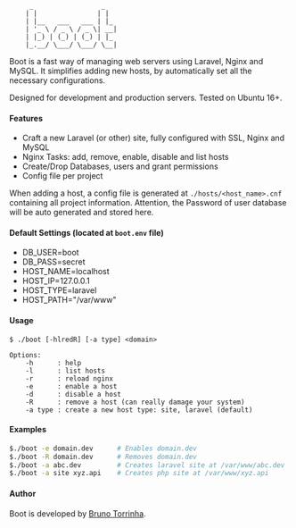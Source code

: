 ```
     _                 _
    | |               | |
    | |__   ___   ___ | |_
    | '_ \ / _ \ / _ \| __|
    | |_) | (_) | (_) | |_
    |_.__/ \___/ \___/ \__|
```
Boot is a fast way of managing web servers using Laravel, Nginx and MySQL. It simplifies adding new hosts, by automatically set all the necessary configurations.

Designed for development and production servers. Tested on Ubuntu 16+.


#### Features
- Craft a new Laravel (or other) site, fully configured with SSL, Nginx and MySQL
- Nginx Tasks: add, remove, enable, disable and list hosts
- Create/Drop Databases, users and grant permissions
- Config file per project

When adding a host, a config file is generated at `./hosts/<host_name>.cnf` containing all project information.
Attention, the Password of user database will be auto generated and stored here.


#### Default Settings (located at `boot.env` file)
- DB_USER=boot
- DB_PASS=secret
- HOST_NAME=localhost
- HOST_IP=127.0.0.1
- HOST_TYPE=laravel
- HOST_PATH="/var/www"


#### Usage
```
$ ./boot [-hlredR] [-a type] <domain>

Options:
    -h      : help
    -l      : list hosts
    -r      : reload nginx
    -e      : enable a host
    -d      : disable a host
    -R      : remove a host (can really damage your system)
    -a type : create a new host type: site, laravel (default)
```


#### Examples
```bash
$./boot -e domain.dev      # Enables domain.dev
$./boot -R domain.dev      # Removes domain.dev
$./boot -a abc.dev         # Creates laravel site at /var/www/abc.dev
$./boot -a site xyz.api    # Creates php site at /var/www/xyz.api
```


#### Author
Boot is developed by [Bruno Torrinha](http://www.torrinha.com).
